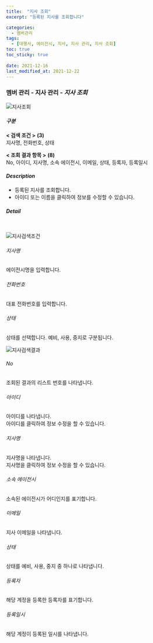 ```yaml
---
title:  "지사 조회"
excerpt: "등록된 지사를 조회합니다"

categories:
  - 멤버관리
tags:
  - [대행사, 에이전시, 지사, 지사 관리, 지사 조회]
toc: true
toc_sticky: true
 
date: 2021-12-16
last_modified_at: 2021-12-22
---
```

### 멤버 관리 - 지사 관리 - *지사 조회*
![지사조회](https://user-images.githubusercontent.com/95394003/147035321-6270e6d1-6e9a-464d-9eee-d87521a9820b.jpeg)

#### *구분* <br>
**< 검색 조건 >** **(3)**
<br>지사명, 전화번호, 상태

**< 조회 결과 항목 >** **(8)**
<br>No, 아이디, 지사명, 소속 에이전시, 이메일, 상태, 등록자, 등록일시

#### *Description*
- 등록된 지사를 조회합니다.
- 아이디 또는 이름을 클릭하여 정보를 수정할 수 있습니다.

#### *Detail*
<br>

![지사검색조건](https://user-images.githubusercontent.com/95394003/147035345-d81a2551-c042-40be-a5cf-071d1c24d44f.jpeg)
###### 지사명
에이전시명을 입력합니다.

###### 전화번호
대표 전화번호를 입력합니다.

###### 상태
상태를 선택합니다. 예비, 사용, 중지로 구분됩니다.
<br>

![지사검색결과](https://user-images.githubusercontent.com/95394003/147035365-6753bd65-6c75-4d36-be6d-23b6bf86132c.jpeg)
###### No
조회된 결과의 리스트 번호를 나타냅니다.

###### 아이디
아이디를 나타냅니다.<br>
아이디를 클릭하여 정보 수정을 할 수 있습니다.

###### 지사명
지사명을 나타냅니다.<br>
지사명을 클릭하여 정보 수정을 할 수 있습니다.

###### 소속 에이전시
소속된 에이전시가 어디인지를 표기합니다.

###### 이메일
지사 이메일을 나타냅니다.

###### 상태
상태를 예비, 사용, 중지 중 하나로 나타냅니다.

###### 등록자
해당 계정을 등록한 등록자를 표기합니다.

###### 등록일시
해당 계정이 등록된 일시를 나타냅니다.
